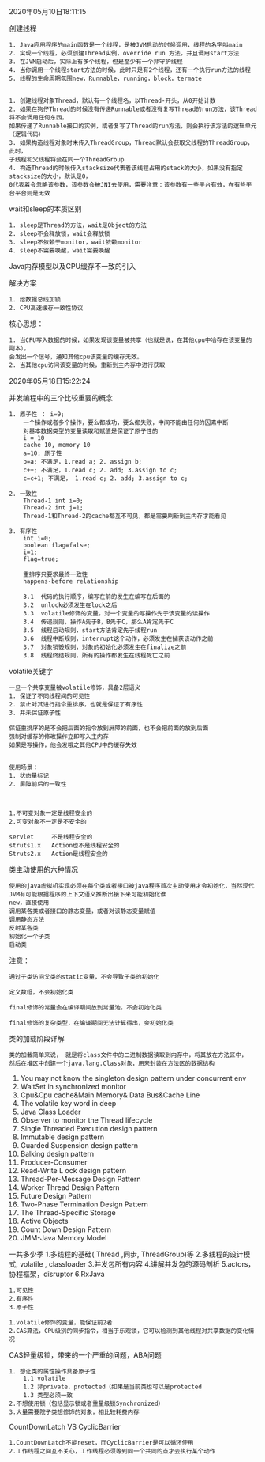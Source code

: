 2020年05月10日18:11:15

创建线程

    1. Java应用程序的main函数是一个线程，是被JVM启动的时候调用，线程的名字叫main
    2. 实现一个线程，必须创建Thread实例，override run 方法，并且调用start方法
    3. 在JVM启动后，实际上有多个线程，但是至少有一个非守护线程
    4. 当你调用一个线程start方法的时候，此时只是有2个线程，还有一个执行run方法的线程
    5. 线程的生命周期氛围new，Runnable，running，block，termate


    1. 创建线程对象Thread，默认有一个线程名，以Thread-开头，从0开始计数
    2. 如果在狗仔Thread的时候没有传递Runnable或者没有复写Thread的run方法，该Thread将不会调用任何东西，
    如果传递了Runnable接口的实例，或者复写了Thread的run方法，则会执行该方法的逻辑单元（逻辑代码）
    3. 如果构造线程对象时未传入ThreadGroup，Thread默认会获取父线程的ThreadGroup，此时，
    子线程和父线程将会在同一个ThreadGroup
    4. 构造Thread的时候传入stacksize代表着该线程占用的stack的大小，如果没有指定stacksize的大小，默认是0，
    0代表着会忽略该参数，该参数会被JNI去使用，需要注意：该参数有一些平台有效，在有些平台平台则是无效

wait和sleep的本质区别

    1. sleep是Thread的方法，wait是Object的方法
    2. sleep不会释放锁，wait会释放锁
    3. sleep不依赖于monitor，wait依赖monitor
    4. sleep不需要唤醒，wait需要唤醒


Java内存模型以及CPU缓存不一致的引入

解决方案
	
	1. 给数据总线加锁
	2. CPU高速缓存一致性协议

核心思想：

	1. 当CPU写入数据的时候，如果发现该变量被共享（也就是说，在其他cpu中冶存在该变量的副本），
	会发出一个信号，通知其他cpu该变量的缓存无效。
	2. 当其他cpu访问该变量的时候，重新到主内存中进行获取
	
	
	
2020年05月18日15:22:24

并发编程中的三个比较重要的概念

    1. 原子性 ： i=9;
        一个操作或者多个操作，要么都成功，要么都失败，中间不能由任何的因素中断
        对基本数据类型的变量读取和赋值是保证了原子性的
        i = 10
        cache 10, memory 10
        a=10; 原子性
        b=a; 不满足，1.read a; 2. assign b;
        c++; 不满足，1.read c; 2. add; 3.assign to c;
        c=c+1; 不满足， 1.read c; 2. add; 3.assign to c;
        
    2. 一致性
        Thread-1 int i=0;
        Thread-2 int j=1;
        Thread-1和Thread-2的cache都互不可见，都是需要刷新到主内存才能看见
        
    3. 有序性
	    int i=0;
	    boolean flag=false;
	    i=1;
	    flag=true;
	    
	    重排序只要求最终一致性
	    happens-before relationship
	    
	    3.1  代码的执行顺序，编写在前的发生在编写在后面的
	    3.2  unlock必须发生在lock之后
	    3.3  volatile修饰的变量。对一个变量的写操作先于该变量的读操作
	    3.4  传递规则，操作A先于B，B先于C，那么A肯定先于C
	    3.5  线程启动规则，start方法肯定先于线程run
	    3.6  线程中断规则，interrupt这个动作，必须发生在捕获该动作之前
	    3.7  对象销毁规则，对象的初始化必须发生在finalize之前
	    3.8  线程终结规则，所有的操作都发生在线程死亡之前
	    
	    
	    
	 

volatile关键字

    一旦一个共享变量被volatile修饰，具备2层语义
    1. 保证了不同线程间的可见性
    2. 禁止对其进行指令重排序，也就是保证了有序性
    3. 并未保证原子性
    
    保证重排序的是不会把后面的指令放到屏障的前面，也不会把前面的放到后面
    强制对缓存的修改操作立即写入主内存
    如果是写操作，他会发哦之其他CPU中的缓存失效


    使用场景：
    1. 状态量标记
    2. 屏障前后的一致性
    


    1.不可变对象一定是线程安全的
    2.可变对象不一定是不安全的
    
    servlet     不是线程安全的
    struts1.x   Action也不是线程安全的
    Struts2.x   Action是线程安全的



类主动使用的六种情况

	使用的java虚拟机实现必须在每个类或者接口被java程序首次主动使用才会初始化，当然现代JVM有可能根据程序的上下文语义推断出接下来可能初始化谁
	new，直接使用
	调用某各类或者接口的静态变量，或者对该静态变量赋值
	调用静态方法
	反射某各类
	初始化一个子类
	启动类
	

注意：

    通过子类访问父类的static变量，不会导致子类的初始化

    定义数组，不会初始化类

    final修饰的常量会在编译期间放到常量池，不会初始化类

    final修饰的复杂类型，在编译期间无法计算得出，会初始化类


类的加载阶段详解

    类的加载简单来说， 就是将class文件中的二进制数据读取到内存中，将其放在方法区中，
    然后在堆区中创建一个java.lang.Class对象，用来封装在方法区的数据结构
    
1. You may not know the singleton design pattern under concurrent env
2. WaitSet in synchronized monitor
3. Cpu&Cpu cache&Main Memory& Data Bus&Cache Line
4. The volatile key word in deep
5. Java Class Loader
6. Observer to monitor the Thread lifecycle
7. Single Threaded Execution design pattern
8. Immutable design pattern
9. Guarded Suspension design pattern
10. Balking design pattern
11. Producer-Consumer
12. Read-Write L ock design pattern
13. Thread-Per-Message Design Pattern
14. Worker Thread Design Pattern
15. Future Design Pattern
16. Two-Phase Termination Design Pattern
17. The Thread-Specific Storage
18. Active Objects
19. Count Down Design Pattern
20. JMM-Java Memory Model



一共多少季
1.多线程的基础( Thread ,同步, ThreadGroup)等
2.多线程的设计模式, volatile , classloader
3.并发包所有内容
4.讲解并发包的源码剖析
5.actors，协程框架，disruptor
6.RxJava



    1.可见性
    2.有序性
    3.原子性

    1.volatile修饰的变量，能保证前2者
    2.CAS算法，CPU级别的同步指令，相当于乐观锁，它可以检测到其他线程对共享数据的变化情况

CAS轻量级锁，带来的一个严重的问题，ABA问题


    1. 想让类的属性操作具备原子性
        1.1 volatile
        1.2 非private，protected（如果是当前类也可以是protected
        1.3 类型必须一致
    2.不想使用锁（包括显示锁或者重量级锁Synchronized）
    3.大量需要院子类想修饰的对象，相比较耗费内存
    
    
    
CountDownLatch  VS CyclicBarrier

    1.CountDownLatch不能reset，而CyclicBarrier是可以循环使用
    2.工作线程之间互不关心，工作线程必须等到同一个共同的点才去执行某个动作




    


